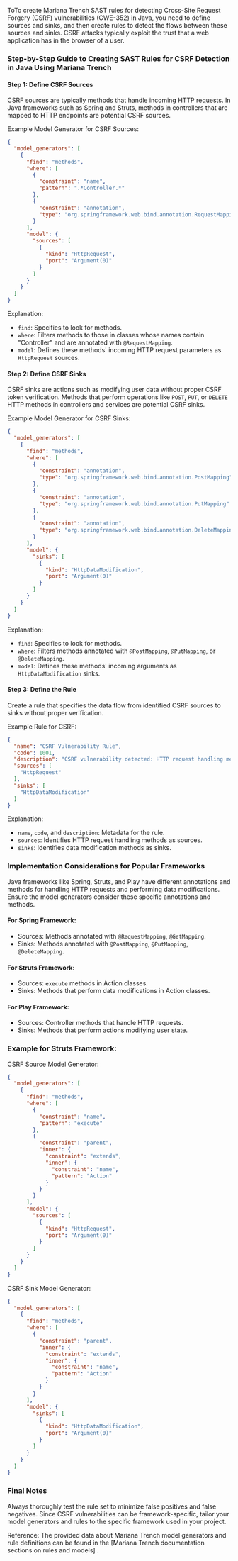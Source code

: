 ToTo create Mariana Trench SAST rules for detecting Cross-Site Request Forgery (CSRF) vulnerabilities (CWE-352) in Java, you need to define sources and sinks, and then create rules to detect the flows between these sources and sinks. CSRF attacks typically exploit the trust that a web application has in the browser of a user.

### Step-by-Step Guide to Creating SAST Rules for CSRF Detection in Java Using Mariana Trench

#### Step 1: Define CSRF Sources

CSRF sources are typically methods that handle incoming HTTP requests. In Java frameworks such as Spring and Struts, methods in controllers that are mapped to HTTP endpoints are potential CSRF sources.

Example Model Generator for CSRF Sources:
```json
{
  "model_generators": [
    {
      "find": "methods",
      "where": [
        {
          "constraint": "name",
          "pattern": ".*Controller.*"
        },
        {
          "constraint": "annotation",
          "type": "org.springframework.web.bind.annotation.RequestMapping"
        }
      ],
      "model": {
        "sources": [
          {
            "kind": "HttpRequest",
            "port": "Argument(0)"
          }
        ]
      }
    }
  ]
}
```
Explanation:
- `find`: Specifies to look for methods.
- `where`: Filters methods to those in classes whose names contain "Controller" and are annotated with `@RequestMapping`.
- `model`: Defines these methods' incoming HTTP request parameters as `HttpRequest` sources.

#### Step 2: Define CSRF Sinks

CSRF sinks are actions such as modifying user data without proper CSRF token verification. Methods that perform operations like `POST`, `PUT`, or `DELETE` HTTP methods in controllers and services are potential CSRF sinks.

Example Model Generator for CSRF Sinks:
```json
{
  "model_generators": [
    {
      "find": "methods",
      "where": [
        {
          "constraint": "annotation",
          "type": "org.springframework.web.bind.annotation.PostMapping"
        },
        {
          "constraint": "annotation",
          "type": "org.springframework.web.bind.annotation.PutMapping"
        },
        {
          "constraint": "annotation",
          "type": "org.springframework.web.bind.annotation.DeleteMapping"
        }
      ],
      "model": {
        "sinks": [
          {
            "kind": "HttpDataModification",
            "port": "Argument(0)"
          }
        ]
      }
    }
  ]
}
```
Explanation:
- `find`: Specifies to look for methods.
- `where`: Filters methods annotated with `@PostMapping`, `@PutMapping`, or `@DeleteMapping`.
- `model`: Defines these methods' incoming arguments as `HttpDataModification` sinks.

#### Step 3: Define the Rule

Create a rule that specifies the data flow from identified CSRF sources to sinks without proper verification.

Example Rule for CSRF:
```json
{
  "name": "CSRF Vulnerability Rule",
  "code": 1001,
  "description": "CSRF vulnerability detected: HTTP request handling method leading to data modification without CSRF token verification.",
  "sources": [
    "HttpRequest"
  ],
  "sinks": [
    "HttpDataModification"
  ]
}
```

Explanation:
- `name`, `code`, and `description`: Metadata for the rule.
- `sources`: Identifies HTTP request handling methods as sources.
- `sinks`: Identifies data modification methods as sinks.

### Implementation Considerations for Popular Frameworks

Java frameworks like Spring, Struts, and Play have different annotations and methods for handling HTTP requests and performing data modifications. Ensure the model generators consider these specific annotations and methods.

#### For Spring Framework:
- Sources: Methods annotated with `@RequestMapping`, `@GetMapping`.
- Sinks: Methods annotated with `@PostMapping`, `@PutMapping`, `@DeleteMapping`.

#### For Struts Framework:
- Sources: `execute` methods in Action classes.
- Sinks: Methods that perform data modifications in Action classes.

#### For Play Framework:
- Sources: Controller methods that handle HTTP requests.
- Sinks: Methods that perform actions modifying user state.

### Example for Struts Framework:
CSRF Source Model Generator:
```json
{
  "model_generators": [
    {
      "find": "methods",
      "where": [
        {
          "constraint": "name",
          "pattern": "execute"
        },
        {
          "constraint": "parent",
          "inner": {
            "constraint": "extends",
            "inner": {
              "constraint": "name",
              "pattern": "Action"
            }
          }
        }
      ],
      "model": {
        "sources": [
          {
            "kind": "HttpRequest",
            "port": "Argument(0)"
          }
        ]
      }
    }
  ]
}
```

CSRF Sink Model Generator:
```json
{
  "model_generators": [
    {
      "find": "methods",
      "where": [
        {
          "constraint": "parent",
          "inner": {
            "constraint": "extends",
            "inner": {
              "constraint": "name",
              "pattern": "Action"
            }
          }
        }
      ],
      "model": {
        "sinks": [
          {
            "kind": "HttpDataModification",
            "port": "Argument(0)"
          }
        ]
      }
    }
  ]
}
```

### Final Notes
Always thoroughly test the rule set to minimize false positives and false negatives. Since CSRF vulnerabilities can be framework-specific, tailor your model generators and rules to the specific framework used in your project.

Reference: The provided data about Mariana Trench model generators and rule definitions can be found in the [Mariana Trench documentation sections on rules and models]       .